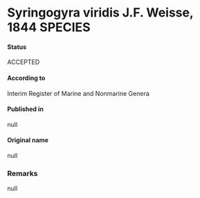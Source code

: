 # Syringogyra viridis J.F. Weisse, 1844 SPECIES

#### Status
ACCEPTED

#### According to
Interim Register of Marine and Nonmarine Genera

#### Published in
null

#### Original name
null

### Remarks
null